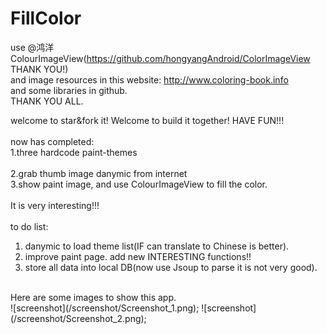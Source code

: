 # FillColor

use @鸿洋 ColourImageView(https://github.com/hongyangAndroid/ColorImageView THANK YOU!) </br>
and image resources in this website: http://www.coloring-book.info</br>
and some libraries in github.</br>
THANK YOU ALL.</br>

welcome to star&fork it! Welcome to build it together! HAVE FUN!!!</br>
</br>
now has completed:</br>
1.three hardcode paint-themes </br>   
2.grab thumb image danymic from internet</br>
3.show paint image, and use ColourImageView to fill the color.</br>
</br>
It is very interesting!!!</br>
</br>
to do list:</br>
1. danymic to load theme list(IF can translate to Chinese is better).</br>
2. improve paint page. add new INTERESTING functions!!</br>
3. store all data into local DB(now use Jsoup to parse it is not very good).</br>
</br>
Here are some images to show this app.</br>
![screenshot](/screenshot/Screenshot_1.png);
![screenshot](/screenshot/Screenshot_2.png);
